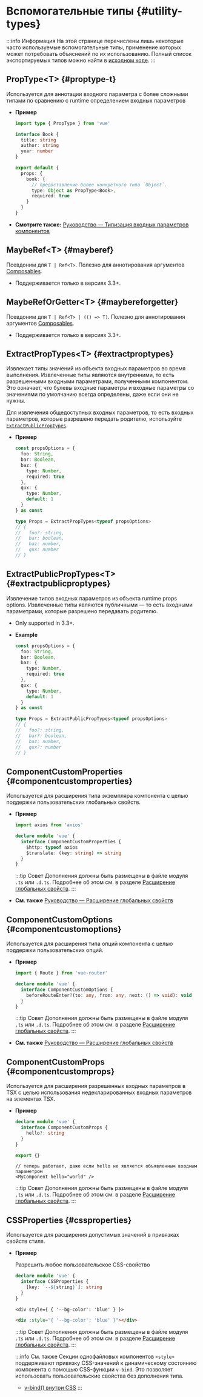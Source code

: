 # Вспомогательные типы {#utility-types}

:::info Информация
На этой странице перечислены лишь некоторые часто используемые вспомогательные типы, применение которых может потребовать объяснений по их использованию. Полный список экспортируемых типов можно найти в [исходном коде](https://github.com/vuejs/core/blob/main/packages/runtime-core/src/index.ts#L131).
:::

## PropType\<T> {#proptype-t}

Используется для аннотации входного параметра с более сложными типами по сравнению с runtime определением входных параметров

- **Пример**

  ```ts
  import type { PropType } from 'vue'

  interface Book {
    title: string
    author: string
    year: number
  }

  export default {
    props: {
      book: {
        // предоставление более конкретного типа `Object`.
        type: Object as PropType<Book>,
        required: true
      }
    }
  }
  ```

- **Смотрите также:** [Руководство — Типизация входных параметров компонентов](/guide/typescript/options-api#typing-component-props)

## MaybeRef\<T> {#mayberef}

Псевдоним для `T | Ref<T>`. Полезно для аннотирования аргументов [Composables](/guide/reusability/composables.html).

- Поддерживается только в версиях 3.3+.

## MaybeRefOrGetter\<T> {#maybereforgetter}

Псевдоним для `T | Ref<T> | (() => T)`. Полезно для аннотирования аргументов [Composables](/guide/reusability/composables.html).

- Поддерживается только в версиях 3.3+.

## ExtractPropTypes\<T> {#extractproptypes}

Извлекает типы значений из объекта входных параметров во время выполнения. Извлеченные типы являются внутренними, то есть разрешенными входными параметрами, полученными компонентом. Это означает, что булевы входные параметры и входные параметры со значениями по умолчанию всегда определены, даже если они не нужны.

Для извлечения общедоступных входных параметров, то есть входных параметров, которые разрешено передать родителю, используйте [`ExtractPublicPropTypes`](#extractpublicproptypes).

- **Пример**

  ```ts
  const propsOptions = {
    foo: String,
    bar: Boolean,
    baz: {
      type: Number,
      required: true
    },
    qux: {
      type: Number,
      default: 1
    }
  } as const

  type Props = ExtractPropTypes<typeof propsOptions>
  // {
  //   foo?: string,
  //   bar: boolean,
  //   baz: number,
  //   qux: number
  // }
  ```

## ExtractPublicPropTypes\<T> {#extractpublicproptypes}

Извлечение типов входных параметров из объекта runtime props options. Извлеченные типы являются публичными — то есть входными параметрами, которые разрешено передавать родителю.

- Only supported in 3.3+.

- **Example**

  ```ts
  const propsOptions = {
    foo: String,
    bar: Boolean,
    baz: {
      type: Number,
      required: true
    },
    qux: {
      type: Number,
      default: 1
    }
  } as const

  type Props = ExtractPublicPropTypes<typeof propsOptions>
  // {
  //   foo?: string,
  //   bar?: boolean,
  //   baz: number,
  //   qux?: number
  // }
  ```

## ComponentCustomProperties {#componentcustomproperties}

Используется для расширения типа экземпляра компонента с целью поддержки пользовательских глобальных свойств.

- **Пример**

  ```ts
  import axios from 'axios'

  declare module 'vue' {
    interface ComponentCustomProperties {
      $http: typeof axios
      $translate: (key: string) => string
    }
  }
  ```

  :::tip Совет
  Дополнения должны быть размещены в файле модуля `.ts` или `.d.ts`. Подробнее об этом см. в разделе [Расширение глобальных свойств](/guide/typescript/options-api#augmenting-global-properties).
  :::

- **См. также** [Руководство — Расширение глобальных свойств](/guide/typescript/options-api#augmenting-global-properties)

## ComponentCustomOptions {#componentcustomoptions}

Используется для расширения типа опций компонента с целью поддержки пользовательских опций.

- **Пример**

  ```ts
  import { Route } from 'vue-router'

  declare module 'vue' {
    interface ComponentCustomOptions {
      beforeRouteEnter?(to: any, from: any, next: () => void): void
    }
  }
  ```

  :::tip Совет
  Дополнения должны быть размещены в файле модуля `.ts` или `.d.ts`. Подробнее об этом см. в разделе [Расширение глобальных свойств](/guide/typescript/options-api#augmenting-global-properties).
  :::

- **См. также** [Руководство — Расширение глобальных свойств](/guide/typescript/options-api#augmenting-custom-options)

## ComponentCustomProps {#componentcustomprops}

Используется для расширения разрешенных входных параметров в TSX с целью использования недекларированных входных параметров на элементах TSX.

- **Пример**

  ```ts
  declare module 'vue' {
    interface ComponentCustomProps {
      hello?: string
    }
  }

  export {}
  ```

  ```tsx
  // теперь работает, даже если hello не является объявленным входным параметром
  <MyComponent hello="world" />
  ```

  :::tip Совет
  Дополнения должны быть размещены в файле модуля `.ts` или `.d.ts`. Подробнее об этом см. в разделе [Расширение глобальных свойств](/guide/typescript/options-api#augmenting-global-properties).
  :::

## CSSProperties {#cssproperties}

Используется для расширения допустимых значений в привязках свойств стиля.

- **Пример**

  Разрешить любое пользовательское CSS-свойство

  ```ts
  declare module 'vue' {
    interface CSSProperties {
      [key: `--${string}`]: string
    }
  }
  ```

  ```tsx
  <div style={ { '--bg-color': 'blue' } }>
  ```

  ```html
  <div :style="{ '--bg-color': 'blue' }"></div>
  ```

  :::tip Совет
  Дополнения должны быть размещены в файле модуля `.ts` или `.d.ts`. Подробнее об этом см. в разделе [Расширение глобальных свойств](/guide/typescript/options-api#augmenting-global-properties).
  :::

  :::info См. также
  Секции однофайловых компонентов `<style>` поддерживают привязку CSS-значений к динамическому состоянию компонента с помощью CSS-функции `v-bind`. Это позволяет использовать пользовательские свойства без дополнения типа.

  - [v-bind() внутри CSS](/api/sfc-css-features#v-bind-in-css)
  :::
